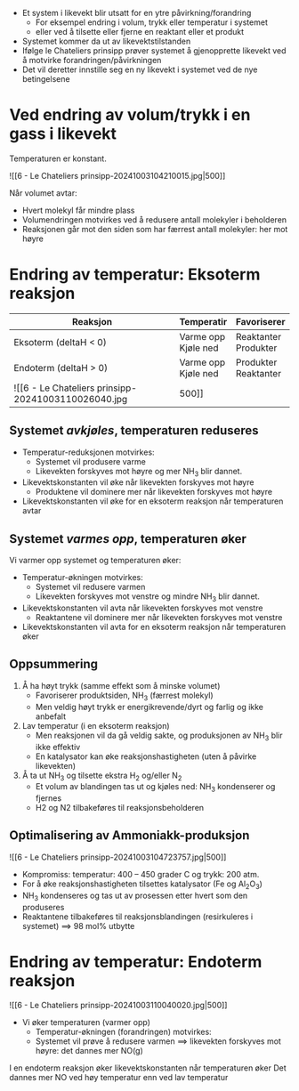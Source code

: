   - Et system i likevekt blir utsatt for en ytre påvirkning/forandring
	- For eksempel endring i volum, trykk eller temperatur i systemet
	- eller ved å tilsette eller fjerne en reaktant eller et produkt
- Systemet kommer da ut av likevektstilstanden
- Ifølge le Chateliers prinsipp prøver systemet å gjenopprette likevekt ved å motvirke forandringen/påvirkningen
- Det vil deretter innstille seg en ny likevekt i systemet ved de nye betingelsene


# Ved endring av volum/trykk i en gass i likevekt
Temperaturen er konstant.

![[6 - Le Chateliers prinsipp-20241003104210015.jpg|500]]

Når volumet avtar:
- Hvert molekyl får mindre plass
- Volumendringen motvirkes ved å redusere antall molekyler i beholderen
- Reaksjonen går mot den siden som har færrest antall molekyler: her mot høyre

# Endring av temperatur: Eksoterm reaksjon

| Reaksjon              | Temperatir             | Favoriserer             |
| --------------------- | ---------------------- | ----------------------- |
| Eksoterm (deltaH < 0) | Varme opp<br>Kjøle ned | Reaktanter<br>Produkter |
| Endoterm (deltaH > 0) | Varme opp<br>Kjøle ned | Produkter<br>Reaktanter |
![[6 - Le Chateliers prinsipp-20241003110026040.jpg|500]]
## Systemet *avkjøles*,  temperaturen reduseres
- Temperatur-reduksjonen motvirkes:
	- Systemet vil produsere varme 
	- Likevekten forskyves mot høyre og mer NH<sub>3</sub> blir dannet.
- Likevektskonstanten vil øke når likevekten forskyves mot høyre
	- Produktene vil dominere mer når likevekten forskyves mot høyre
- Likevektskonstanten vil øke for en eksoterm reaksjon når temperaturen avtar


## Systemet *varmes opp*, temperaturen øker
Vi varmer opp systemet og temperaturen øker:
- Temperatur-økningen motvirkes:
	- Systemet vil redusere varmen
	- Likevekten forskyves mot venstre og mindre NH<sub>3</sub> blir dannet.
- Likevektskonstanten vil avta når likevekten forskyves mot venstre
	- Reaktantene vil dominere mer når likevekten forskyves mot venstre
- Likevektskonstanten vil avta for en eksoterm reaksjon når temperaturen øker


## Oppsummering
1. Å ha høyt trykk (samme effekt som å minske volumet)
	- Favoriserer produktsiden, NH<sub>3</sub> (færrest molekyl)
	- Men veldig høyt trykk er energikrevende/dyrt og farlig og ikke anbefalt
2. Lav temperatur (i en eksoterm reaksjon)
	- Men reaksjonen vil da gå veldig sakte, og produksjonen av NH<sub>3</sub> blir ikke effektiv
	- En katalysator kan øke reaksjonshastigheten (uten å påvirke likevekten)
3. Å ta ut NH<sub>3</sub> og tilsette ekstra H<sub>2</sub> og/eller N<sub>2</sub>
	- Et volum av blandingen tas ut og kjøles ned: NH<sub>3</sub> kondenserer og fjernes
	- H2 og N2 tilbakeføres til reaksjonsbeholderen
## Optimalisering av Ammoniakk-produksjon
![[6 - Le Chateliers prinsipp-20241003104723757.jpg|500]]

- Kompromiss: temperatur: 400 – 450 grader C og trykk: 200 atm. 
- For å øke reaksjonshastigheten tilsettes katalysator (Fe og Al<sub>2</sub>O<sub>3</sub>)
- NH<sub>3</sub> kondenseres og tas ut av prosessen etter hvert som den produseres
- Reaktantene tilbakeføres til reaksjonsblandingen (resirkuleres i systemet)
    ⟹ 98 mol% utbytte




# Endring av temperatur: Endoterm reaksjon
![[6 - Le Chateliers prinsipp-20241003110040020.jpg|500]]
- Vi øker temperaturen (varmer opp)
	- Temperatur-økningen (forandringen) motvirkes:
	- Systemet vil prøve å redusere varmen 
	⟹ likevekten forskyves mot høyre: det dannes mer NO(g)

I en endoterm reaksjon øker likevektskonstanten når temperaturen øker
  Det dannes mer NO ved høy temperatur enn ved lav temperatur
